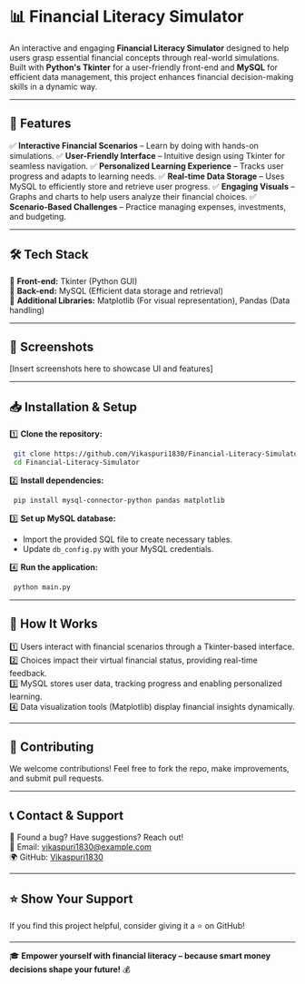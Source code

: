 # 📊 Financial Literacy Simulator

An interactive and engaging **Financial Literacy Simulator** designed to help users grasp essential financial concepts through real-world simulations. Built with **Python's Tkinter** for a user-friendly front-end and **MySQL** for efficient data management, this project enhances financial decision-making skills in a dynamic way.

---

## 🚀 Features

✅ **Interactive Financial Scenarios** – Learn by doing with hands-on simulations.
✅ **User-Friendly Interface** – Intuitive design using Tkinter for seamless navigation.
✅ **Personalized Learning Experience** – Tracks user progress and adapts to learning needs.
✅ **Real-time Data Storage** – Uses MySQL to efficiently store and retrieve user progress.
✅ **Engaging Visuals** – Graphs and charts to help users analyze their financial choices.
✅ **Scenario-Based Challenges** – Practice managing expenses, investments, and budgeting.

---

## 🛠️ Tech Stack

🔹 **Front-end:** Tkinter (Python GUI)  
🔹 **Back-end:** MySQL (Efficient data storage and retrieval)  
🔹 **Additional Libraries:** Matplotlib (For visual representation), Pandas (Data handling)

---

## 📸 Screenshots

[Insert screenshots here to showcase UI and features]

---

## 📥 Installation & Setup

1️⃣ **Clone the repository:**
```bash
 git clone https://github.com/Vikaspuri1830/Financial-Literacy-Simulator.git
 cd Financial-Literacy-Simulator
```

2️⃣ **Install dependencies:**
```bash
 pip install mysql-connector-python pandas matplotlib
```

3️⃣ **Set up MySQL database:**  
   - Import the provided SQL file to create necessary tables.  
   - Update `db_config.py` with your MySQL credentials.

4️⃣ **Run the application:**
```bash
 python main.py
```

---

## 🎯 How It Works

1️⃣ Users interact with financial scenarios through a Tkinter-based interface.  
2️⃣ Choices impact their virtual financial status, providing real-time feedback.  
3️⃣ MySQL stores user data, tracking progress and enabling personalized learning.  
4️⃣ Data visualization tools (Matplotlib) display financial insights dynamically.

---

## 🤝 Contributing

We welcome contributions! Feel free to fork the repo, make improvements, and submit pull requests.

---

## 📞 Contact & Support

💬 Found a bug? Have suggestions? Reach out!  
📧 Email: vikaspuri1830@example.com  
🌍 GitHub: [Vikaspuri1830](https://github.com/Vikaspuri1830)

---

## ⭐ Show Your Support
If you find this project helpful, consider giving it a ⭐ on GitHub!

---

🎓 **Empower yourself with financial literacy – because smart money decisions shape your future!** 💰


